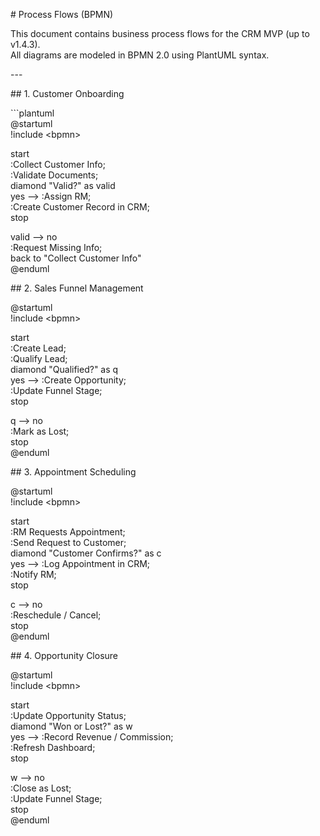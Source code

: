 \# Process Flows (BPMN)

This document contains business process flows for the CRM MVP (up to v1.4.3).    
All diagrams are modeled in BPMN 2.0 using PlantUML syntax.

\---

\#\# 1\. Customer Onboarding

\`\`\`plantuml  
@startuml  
\!include \<bpmn\>

start  
:Collect Customer Info;  
:Validate Documents;  
diamond "Valid?" as valid  
yes \--\> :Assign RM;  
:Create Customer Record in CRM;  
stop

valid \--\> no  
:Request Missing Info;  
back to "Collect Customer Info"  
@enduml

\#\# 2\. Sales Funnel Management

@startuml  
\!include \<bpmn\>

start  
:Create Lead;  
:Qualify Lead;  
diamond "Qualified?" as q  
yes \--\> :Create Opportunity;  
:Update Funnel Stage;  
stop

q \--\> no  
:Mark as Lost;  
stop  
@enduml

\#\# 3\. Appointment Scheduling

@startuml  
\!include \<bpmn\>

start  
:RM Requests Appointment;  
:Send Request to Customer;  
diamond "Customer Confirms?" as c  
yes \--\> :Log Appointment in CRM;  
:Notify RM;  
stop

c \--\> no  
:Reschedule / Cancel;  
stop  
@enduml

\#\# 4\. Opportunity Closure

@startuml  
\!include \<bpmn\>

start  
:Update Opportunity Status;  
diamond "Won or Lost?" as w  
yes \--\> :Record Revenue / Commission;  
:Refresh Dashboard;  
stop

w \--\> no  
:Close as Lost;  
:Update Funnel Stage;  
stop  
@enduml

